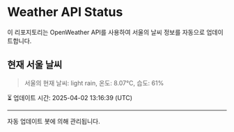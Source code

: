 
# Weather API Status

이 리포지토리는 OpenWeather API를 사용하여 서울의 날씨 정보를 자동으로 업데이트합니다.

## 현재 서울 날씨
> 서울의 현재 날씨: light rain, 온도: 8.07°C, 습도: 61%

⏳ 업데이트 시간: 2025-04-02 13:16:39 (UTC)

---
자동 업데이트 봇에 의해 관리됩니다.
